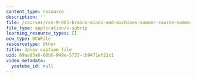 ```yaml
---
content_type: resource
description: ''
file: /courses/res-9-003-brains-minds-and-machines-summer-course-summer-2015/89aa85e668b6949e5733cb9471ef21c1_Xj4nKgJW5yE.srt
file_type: application/x-subrip
learning_resource_types: []
ocw_type: OCWFile
resourcetype: Other
title: 3play caption file
uid: 89aa85e6-68b6-949e-5733-cb9471ef21c1
video_metadata:
  youtube_id: null
---
```

